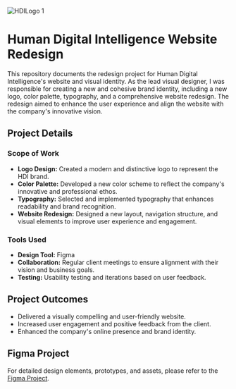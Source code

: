 ![HDILogo 1](https://github.com/user-attachments/assets/ccd28963-b527-4871-92a0-09cf6c8d3922)

# Human Digital Intelligence Website Redesign

This repository documents the redesign project for Human Digital Intelligence's website and visual identity. As the lead visual designer, I was responsible for creating a new and cohesive brand identity, including a new logo, color palette, typography, and a comprehensive website redesign. The redesign aimed to enhance the user experience and align the website with the company's innovative vision.

## Project Details
### Scope of Work
- **Logo Design:** Created a modern and distinctive logo to represent the HDI brand.
- **Color Palette:** Developed a new color scheme to reflect the company's innovative and professional ethos.
- **Typography:** Selected and implemented typography that enhances readability and brand recognition.
- **Website Redesign:** Designed a new layout, navigation
 structure, and visual elements to improve user experience and engagement.

### Tools Used
- **Design Tool:** Figma
- **Collaboration:** Regular client meetings to ensure alignment with their vision and business goals.
- **Testing:** Usability testing and iterations based on user feedback.

## Project Outcomes
- Delivered a visually compelling and user-friendly website.
- Increased user engagement and positive feedback from the client.
- Enhanced the company's online presence and brand identity.

## Figma Project
For detailed design elements, prototypes, and assets, please refer to the <a href="https://www.figma.com/design/atP0UdQv3jKlm0mxozWPyq/Design?node-id=1-4&t=YgP3iDmzBAthqK2O-1" target="_blank">Figma Project</a>.
